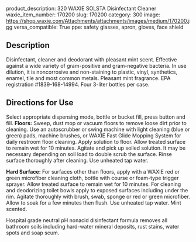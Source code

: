 product_description: 320 WAXIE SOLSTA Disinfectant Cleaner
waxie_item_number: 170200
slug: 170200
category: 300
image: https://shop.waxie.com/Attachments/attachments/images/medium/170200.jpg
versa_compatible: True
ppe: safety glasses, apron, gloves, face shield

## Description
Disinfectant, cleaner and deodorant with pleasant mint scent. Effective against a wide variety of gram-positive and gram-negative bacteria. In use dilution, it is noncorrosive and non-staining to plastic, vinyl, synthetics, enamel, tile and most common metals. Pleasant mint fragrance. EPA registration #1839-168-14994. Four 3-liter bottles per case.

## Directions for Use
Select appropriate dispensing mode, bottle or bucket fill, press button and fill.
**Floors:** Sweep, dust mop or vacuum floors to remove loose dirt prior to cleaning. Use an autoscrubber or swing machine with light cleaning (blue or green) pads, machine brushes, or WAXIE Fast Glide Mopping System for daily restroom floor cleaning. Apply solution to floor. Allow treated surface to remain wet for 10 minutes. Agitate and pick up soiled solution. It may be necessary depending on soil load to double scrub the surface. Rinse surface thoroughly after cleaning. Use unheated tap water. 

**Hard Surface:** For surfaces other than floors, apply with a WAXIE red or green microfiber cleaning cloth, bottle with course or foam-type trigger sprayer. Allow treated surface to remain wet for 10 minutes. For cleaning and deodorizing toilet bowls apply to exposed surfaces including under the rim. Agitate thoroughly with brush, swab, sponge or red or green microfiber. Allow to soak for a few minutes then flush. Use unheated tap water. Mint scented.

Hospital grade neutral pH nonacid disinfectant formula removes all bathroom soils including hard-water mineral deposits, rust stains, water spots and soap scum.
